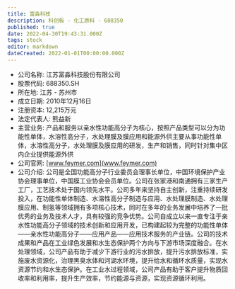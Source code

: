 ```yaml
---
title: 富淼科技
description: 科创板 - 化工原料 - 688350
published: true
date: 2022-04-30T19:43:31.000Z
tags: stock
editor: markdown
dateCreated: 2022-01-01T00:00:00.000Z
---
```


- 公司名称: 江苏富淼科技股份有限公司
- 股票代码: 688350.SH
- 所在地: 江苏 - 苏州市
- 成立日期: 2010年12月16日
- 注册资本: 12,215万元
- 法定代表人: 熊益新
- 主营业务: 产品和服务以亲水性功能高分子为核心，按照产品类型可以分为功能性单体，水溶性高分子，水处理膜及膜应用和能源外供主要从事功能性单体，水溶性高分子，水处理膜及膜应用的研发，生产和销售，同时针对集中区内企业提供能源外供
- 公司官网: [www.feymer.com](www.feymer.com)
- 公司介绍: 公司是全国功能高分子行业委员会理事长单位，中国环境保护产业协会理事单位，中国膜工业协会会员单位。公司在张家港和南通拥有三家生产工厂，工艺技术处于国内领先水平。公司多年来坚持自主创新，注重持续研发投入，在功能性单体制造、水溶性高分子制造与应用、水处理膜制造、水处理膜应用、制氢等领域拥有多项核心技术，同时在多年的业务发展中培养了一批优秀的业务及技术人才，具有较强的竞争优势。公司自成立以来一直专注于亲水性功能高分子领域的技术创新和应用开发，已构建起较为完整的功能性单体——亲水性功能高分子——应用产品——应用技术服务的产业链。公司的技术成果和产品在工业绿色发展和水生态保护两个方向与下游市场深度融合。在水处理领域，公司产品有助于减少下游行业的污水排放，提升污水排放标准，实施废水资源化，治理黑臭水体和河湖水环境，提升给水和循环水质量，实现水资源节约和水生态保护。在工业水过程领域，公司产品有助于客户提升物质回收率和利用率，提升生产效率，节约能源与资源，实现资源循环利用。


